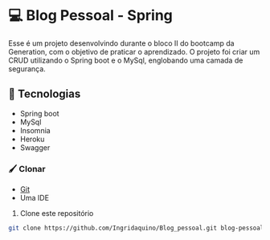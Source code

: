 # 💻 Blog Pessoal - Spring

Esse é um projeto desenvolvindo durante o bloco II do bootcamp da Generation, com o objetivo de praticar o aprendizado.
O projeto foi criar um CRUD utilizando o Spring boot e o MySql, englobando uma camada de segurança. 


##  🧪 Tecnologias 

* Spring boot
* MySql
* Insomnia
* Heroku
* Swagger

### 🖌  Clonar 

* [Git](https://git-scm.com)
* Uma IDE 

1. Clone este repositório

````bash
git clone https://github.com/Ingridaquino/Blog_pessoal.git blog-pessoal-backend
````
